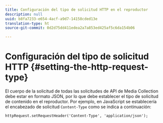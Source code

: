 ```yaml
---
title: Configuración del tipo de solicitud HTTP en el reproductor
description: null
uuid: b8fa7233-e654-4acf-a9d7-14158cded13e
translation-type: ht
source-git-commit: 0d2d75dd411edea2a7a853ed425af5c6da154b06

---
```



# Configuración del tipo de solicitud HTTP {#setting-the-http-request-type}

El cuerpo de la solicitud de todas las solicitudes de API de Media Collection debe estar en formato JSON, por lo que debe establecer el tipo de solicitud de contenido en el reproductor. Por ejemplo, en JavaScript se establecería el encabezado de solicitud `Content-Type` como se indica a continuación:

```
httpRequest.setRequestHeader('Content-Type', 'application/json'); 
```

